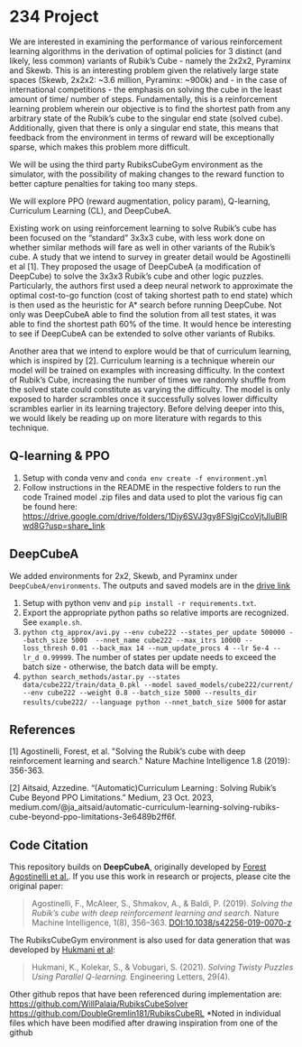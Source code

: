 # 234 Project

We are interested in examining the performance of various reinforcement learning algorithms in the derivation of optimal policies for 3 distinct (and likely, less common) variants of Rubik’s Cube - namely the 2x2x2, Pyraminx and Skewb. This is an interesting problem given the relatively large state spaces (Skewb, 2x2x2: ~3.6 million, Pyraminx: ~900k) and - in the case of international competitions - the emphasis on solving the cube in the least amount of time/ number of steps. Fundamentally, this is a reinforcement learning problem wherein our objective is to find the shortest path from any arbitrary state of the Rubik’s cube to the singular end state (solved cube). Additionally, given that there is only a singular end state, this means that feedback from the environment in terms of reward will be exceptionally sparse, which makes this problem more difficult.

We will be using the third party RubiksCubeGym environment as the simulator, with the possibility of making changes to the reward function to better capture penalties for taking too many steps.

We will explore PPO (reward augmentation, policy param), Q-learning, Curriculum Learning (CL), and DeepCubeA.

Existing work on using reinforcement learning to solve Rubik’s cube has been focused on the “standard” 3x3x3 cube, with less work done on whether similar methods will fare as well in other variants of the Rubik’s cube. A study that we intend to survey in greater detail would be Agostinelli et al [1]. They proposed the usage of DeepCubeA (a modification of DeepCube) to solve the 3x3x3 Rubik’s cube and other logic puzzles. Particularly, the authors first used a deep neural network to approximate the optimal cost-to-go function (cost of taking shortest path to end state) which is then used as the heuristic for A* search before running DeepCube. Not only was DeepCubeA able to find the solution from all test states, it was able to find the shortest path 60% of the time. It would hence be interesting to see if DeepCubeA can be extended to solve other variants of Rubiks.

Another area that we intend to explore would be that of curriculum learning, which is inspired by [2]. Curriculum learning is a technique wherein our model will be trained on examples with increasing difficulty. In the context of Rubik’s Cube, increasing the number of times we randomly shuffle from the solved state could constitute as varying the difficulty. The model is only exposed to harder scrambles once it successfully solves lower difficulty scrambles earlier in its learning trajectory. Before delving deeper into this, we would likely be reading up on more literature with regards to this technique.

## Q-learning & PPO
1. Setup with conda venv and `conda env create -f environment.yml`
2. Follow instructions in the README in the respective folders to run the code
Trained model .zip files and data used to plot the various fig can be found here: https://drive.google.com/drive/folders/1Djy6SVJ3gy8FSlgjCcoVjtJluBlRwd8G?usp=share_link

## DeepCubeA

We added environments for 2x2, Skewb, and Pyraminx under `DeepCubeA/environments`. The outputs and saved models are in the [drive link](https://drive.google.com/drive/folders/1qhsDOiprHPDzmaPAvM0Onwlh_7hlNRKZ?usp=sharing)

1. Setup with python venv and `pip install -r requirements.txt`.
2. Export the appropriate python paths so relative imports are recognized. See `example.sh`.
3. `python ctg_approx/avi.py --env cube222 --states_per_update 500000 --batch_size 5000  --nnet_name cube222 --max_itrs 10000 --loss_thresh 0.01 --back_max 14 --num_update_procs 4 --lr 5e-4 --lr_d 0.99999`. The number of states per update needs to exceed the batch size - otherwise, the batch data will be empty.
4. `python search_methods/astar.py --states data/cube222/train/data_0.pkl --model saved_models/cube222/current/ --env cube222 --weight 0.8 --batch_size 5000 --results_dir results/cube222/ --language python --nnet_batch_size 5000` for astar

## References

[1] Agostinelli, Forest, et al. "Solving the Rubik’s cube with deep reinforcement learning and search." Nature Machine Intelligence 1.8 (2019): 356-363.

[2] Aitsaid, Azzedine. “(Automatic)Curriculum Learning : Solving Rubik’s Cube Beyond PPO Limitations.” Medium, 23 Oct. 2023, medium.com/@ja_aitsaid/automatic-curriculum-learning-solving-rubiks-cube-beyond-ppo-limitations-3e6489b2ff6f. 

## Code Citation

This repository builds on **DeepCubeA**, originally developed by [Forest Agostinelli et al.](https://github.com/forestagostinelli/DeepCubeA). If you use this work in research or projects, please cite the original paper:

> Agostinelli, F., McAleer, S., Shmakov, A., & Baldi, P. (2019). *Solving the Rubik’s cube with deep reinforcement learning and search*. Nature Machine Intelligence, 1(8), 356–363. [DOI:10.1038/s42256-019-0070-z](https://doi.org/10.1038/s42256-019-0070-z)

The RubiksCubeGym environment is also used for data generation that was developed by [Hukmani et al](https://github.com/DoubleGremlin181/RubiksCubeGym):
> Hukmani, K., Kolekar, S., & Vobugari, S. (2021). *Solving Twisty Puzzles Using Parallel Q-learning.* Engineering Letters, 29(4).

Other github repos that have been referenced during implementation are:
https://github.com/WillPalaia/RubiksCubeSolver
https://github.com/DoubleGremlin181/RubiksCubeRL
*Noted in individual files which have been modified after drawing inspiration from one of the github
